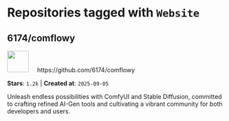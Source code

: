 # Repositories tagged with `Website`


## 6174/comflowy


<a href='https://github.com/6174/comflowy'>
<img src="https://avatars.githubusercontent.com/u/3872872?v=4" width="50" height="50"></a> &nbsp; &nbsp; https://github.com/6174/comflowy

**Stars**: `1.2k` | **Created at**: `2025-09-05`


Unleash endless possibilities with ComfyUI and Stable Diffusion, committed to crafting refined AI-Gen tools and cultivating a vibrant community for both developers and users. 
